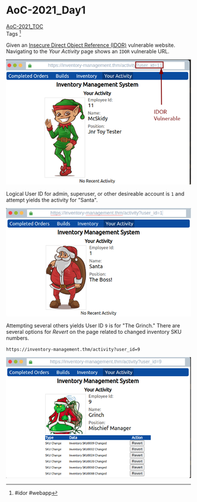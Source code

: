 # AoC-2021_Day1

[AoC-2021_TOC](AoC-2021_TOC.md)  
Tags [^1]


Given an [Insecure Direct Object Reference (IDOR)](../../../concepts/Insecure%20Direct%20Object%20Reference%20(IDOR).md) vulnerable website. Navigating to the *Your Activity* page shows an `IDOR` vulnerable URL. 

![IDOR Vuln Spotted](AoC-2021_Photos/1.0%20AoC-Day-1_12-19-21-IDOR_Vuln.png)

Logical User ID for admin, superuser, or other desireable account is `1` and attempt yields the activity for "Santa".

![Santa Activity](AoC-2021_Photos/2.0%20AoC-Day-1_12-19-21-Santa-Activity.png)

Attempting several others yields User ID  `9` is for "The Grinch." There are several options for *Revert* on the page related to changed inventory SKU numbers. 

```
https://inventory-management.thm/activity?user_id=9
```

![Grinch Activity](AoC-2021_Photos/3.0%20AoC-Day-1_12-19-21-Grinch-Activity-w-Reverts.png)


[^1]: #idor #webapp 